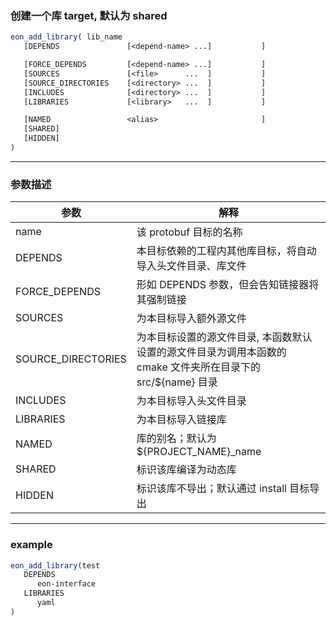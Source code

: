 ###  创建一个库 target, 默认为 shared
```cmake
eon_add_library( lib_name
   [DEPENDS               [<depend-name> ...]           ]

   [FORCE_DEPENDS         [<depend-name> ...]           ]
   [SOURCES               [<file>      ...  ]           ]
   [SOURCE_DIRECTORIES    [<directory> ...  ]           ]
   [INCLUDES              [<directory> ...  ]           ]
   [LIBRARIES             [<library>   ...  ]           ]

   [NAMED                 <alias>                       ]
   [SHARED]
   [HIDDEN]
)
```
---
###  参数描述
| 参数     | 解释 | 
|---------|------|
| name |该 protobuf 目标的名称 |
| DEPENDS | 本目标依赖的工程内其他库目标，将自动导入头文件目录、库文件|
| FORCE_DEPENDS | 形如 DEPENDS 参数，但会告知链接器将其强制链接 |
|SOURCES |为本目标导入额外源文件|
| SOURCE_DIRECTORIES| 为本目标设置的源文件目录, 本函数默认设置的源文件目录为调用本函数的 cmake 文件夹所在目录下的 src/${name} 目录|
| INCLUDES|为本目标导入头文件目录 |
| LIBRARIES|为本目标导入链接库 |
| NAMED|库的别名；默认为 ${PROJECT_NAME}_name|
| SHARED | 标识该库编译为动态库 |
| HIDDEN | 标识该库不导出；默认通过 install 目标导出 |
---
###  example
```cmake
eon_add_library(test
   DEPENDS
      eon-interface
   LIBRARIES 
      yaml
)
```